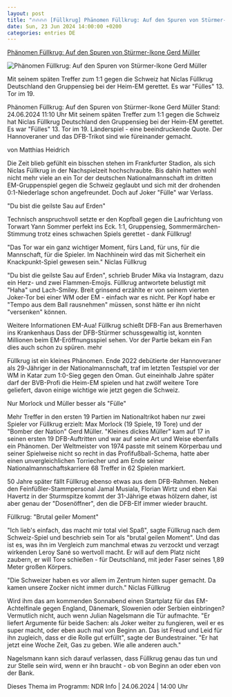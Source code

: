 ```yaml
---
layout: post
title: "🔥🔥🔥🔥 [Füllkrug] Phänomen Füllkrug: Auf den Spuren von Stürmer-Ikone Gerd Müller"
date: Sun, 23 Jun 2024 14:00:00 +0200
categories: entries DE
---
```

[Phänomen Füllkrug: Auf den Spuren von Stürmer-Ikone Gerd Müller](https://www.ndr.de/sport/fussball/Phaenomen-Fuellkrug-Auf-Spuren-von-Stuermer-Ikone-Gerd-Mueller,fuellkrug216.html)

![Phänomen Füllkrug: Auf den Spuren von Stürmer-Ikone Gerd Müller](https://www.ndr.de/sport/fussball/em1136_v-contentxl.jpg)

Mit seinem späten Treffer zum 1:1 gegen die Schweiz hat Niclas Füllkrug Deutschland den Gruppensieg bei der Heim-EM gerettet. Es war "Fülles" 13. Tor im 19.

Phänomen Füllkrug: Auf den Spuren von Stürmer-Ikone Gerd Müller Stand: 24.06.2024 11:10 Uhr Mit seinem späten Treffer zum 1:1 gegen die Schweiz hat Niclas Füllkrug Deutschland den Gruppensieg bei der Heim-EM gerettet. Es war "Fülles" 13. Tor im 19. Länderspiel - eine beeindruckende Quote. Der Hannoveraner und das DFB-Trikot sind wie füreinander gemacht.

von Matthias Heidrich

Die Zeit blieb gefühlt ein bisschen stehen im Frankfurter Stadion, als sich Niclas Füllkrug in der Nachspielzeit hochschraubte. Bis dahin hatten wohl nicht mehr viele an ein Tor der deutschen Nationalmannschaft im dritten EM-Gruppenspiel gegen die Schweiz geglaubt und sich mit der drohenden 0:1-Niederlage schon angefreundet. Doch auf Joker "Fülle" war Verlass.

"Du bist die geilste Sau auf Erden"

Technisch anspruchsvoll setzte er den Kopfball gegen die Laufrichtung von Torwart Yann Sommer perfekt ins Eck. 1:1, Gruppensieg, Sommermärchen-Stimmung trotz eines schwachen Spiels gerettet - dank Füllkrug!

"Das Tor war ein ganz wichtiger Moment, fürs Land, für uns, für die Mannschaft, für die Spieler. Im Nachhinein wird das mit Sicherheit ein Knackpunkt-Spiel gewesen sein." Niclas Füllkrug

"Du bist die geilste Sau auf Erden", schrieb Bruder Mika via Instagram, dazu ein Herz- und zwei Flammen-Emojis. Füllkrug antwortete belustigt mit "Haha" und Lach-Smiley. Breit grinsend erzählte er von seinem vierten Joker-Tor bei einer WM oder EM - einfach war es nicht. Per Kopf habe er "Tempo aus dem Ball rausnehmen" müssen, sonst hätte er ihn nicht "versenken" können.

Weitere Informationen EM-Aua! Füllkrug schießt DFB-Fan aus Bremerhaven ins Krankenhaus Dass der DFB-Stürmer schussgewaltig ist, konnten Millionen beim EM-Eröffnungsspiel sehen. Vor der Partie bekam ein Fan dies auch schon zu spüren. mehr

Füllkrug ist ein kleines Phänomen. Ende 2022 debütierte der Hannoveraner als 29-Jähriger in der Nationalmannschaft, traf im letzten Testspiel vor der WM in Katar zum 1:0-Sieg gegen den Oman. Gut eineinhalb Jahre später darf der BVB-Profi die Heim-EM spielen und hat zwölf weitere Tore geliefert, davon einige wichtige wie jetzt gegen die Schweiz.

Nur Morlock und Müller besser als "Fülle"

Mehr Treffer in den ersten 19 Partien im Nationaltrikot haben nur zwei Spieler vor Füllkrug erzielt: Max Morlock (19 Spiele, 19 Tore) und der "Bomber der Nation" Gerd Müller. "Kleines dickes Müller" kam auf 17 in seinen ersten 19 DFB-Auftritten und war auf seine Art und Weise ebenfalls ein Phänomen. Der Weltmeister von 1974 passte mit seinem Körperbau und seiner Spielweise nicht so recht in das Profifußball-Schema, hatte aber einen unvergleichlichen Torriecher und am Ende seiner Nationalmannschaftskarriere 68 Treffer in 62 Spielen markiert.

50 Jahre später fällt Füllkrug ebenso etwas aus dem DFB-Rahmen. Neben den Feinfüßler-Stammpersonal Jamal Musiala, Florian Wirtz und eben Kai Havertz in der Sturmspitze kommt der 31-Jährige etwas hölzern daher, ist aber genau der "Dosenöffner", den die DFB-Elf immer wieder braucht.

Füllkrug: "Brutal geiler Moment"

"Ich lieb's einfach, das macht mir total viel Spaß", sagte Füllkrug nach dem Schweiz-Spiel und beschrieb sein Tor als "brutal geilen Moment". Und das ist es, was ihn im Vergleich zum manchmal etwas zu verzockt und verzagt wirkenden Leroy Sané so wertvoll macht. Er will auf dem Platz nicht zaubern, er will Tore schießen - für Deutschland, mit jeder Faser seines 1,89 Meter großen Körpers.

"Die Schweizer haben es vor allem im Zentrum hinten super gemacht. Da kamen unsere Zocker nicht immer durch." Niclas Füllkrug

Wird ihm das am kommenden Sonnabend einen Startplatz für das EM-Achtelfinale gegen England, Dänemark, Slowenien oder Serbien einbringen? Vermutlich nicht, auch wenn Julian Nagelsmann die Tür aufmachte. "Er liefert Argumente für beide Sachen: als Joker weiter zu fungieren, weil er es super macht, oder eben auch mal von Beginn an. Das ist Freud und Leid für ihn zugleich, dass er die Rolle gut erfüllt", sagte der Bundestrainer. "Er hat jetzt eine Woche Zeit, Gas zu geben. Wie alle anderen auch."

Nagelsmann kann sich darauf verlassen, dass Füllkrug genau das tun und zur Stelle sein wird, wenn er ihn braucht - ob von Beginn an oder eben von der Bank.

Dieses Thema im Programm: NDR Info | 24.06.2024 | 14:00 Uhr

